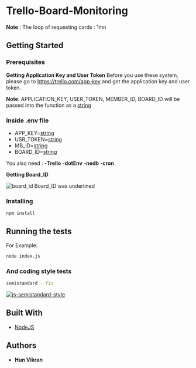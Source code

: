 # Trello-Board-Monitoring

 **Note** : The loop of requesting cards : 1mn

## Getting Started

### Prerequisites

**Getting Application Key and User Token**
Before you use these system, please go to https://trello.com/app-key and get the application key and user token.

**Note**: APPLICATION_KEY, USER_TOKEN, MEMBER_ID, BOARD_ID will be passed into the function as a [string][1]

### Inside .env file

* APP_KEY=[string][1]
* USR_TOKEN=[string][1]
* MB_ID=[string][1]
* BOARD_ID=[string][1]


You also need :
  -**Trello**
  -**dotEnv**
  -**nedb**
  -**cron**

**Getting Board_ID**

![board_id](https://user-images.githubusercontent.com/45678324/59160759-db2f8c80-8b03-11e9-830c-4df00f8de105.png)
Board_ID was underlined

### Installing

```
npm install
```

## Running the tests

For Example:

```bash
node index.js
```


### And coding style tests

```bash
semistandard --fix
```
[![js-semistandard-style](https://img.shields.io/badge/code%20style-semistandard-brightgreen.svg?style=flat-square)](https://github.com/Flet/semistandard)

## Built With

* [NodeJS](https://nodejs.org/en/)

## Authors

* **Hun Vikran** 

[1]:https://developer.mozilla.org/en-US/docs/Web/JavaScript/Reference/Global_Objects/String